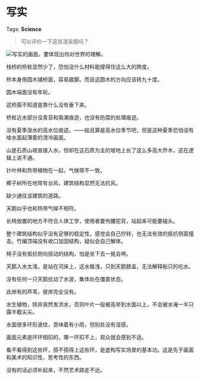 # 写实

Tags: **Science**

> 可以评价一下这张渲染图吗？



![](https://picx.zhimg.com/50/v2-e460f8e87d5fb65ae6456e6d09f5069a_720w.jpg?source=1940ef5c)写实的画面，要体现出你对世界的理解。

栈桥的桥桩显然少了，恐怕没什么材料能撑得住这么大的跨度。

桥本身用圆木铺桥面，容易崴脚。而且这圆木的方向应该转九十度。

圆木端面没有年轮。

这桥面不知道是靠什么没有垂下来。

桥桩近水部分没青苔和吸潮痕迹，也没有防腐的处理痕迹。

没有夏季涨水的高水位痕迹。——姑且算是高水位季节吧，但是这种夏季恐怕没有啥水面起薄雾的清冷画面。

山是石质山坡直接入水，但却在这石质为主的坡地上长了这么多高大乔木，这在逻辑上说不通。

针叶林和热带植物在一起，气候带不一致。

椰子树所在地常有台风，建筑结构显然无法抗风。

缺少通往该建筑的道路。

天鹅似乎也和热带气候不相符。

长椅放置的地方不符合人体工学，使用者要佝腰驼背，站起来可能要碰头。

整个建筑结构似乎没有足够的稳定性，感觉会自己拧转，也无法有效的抵抗侧面撞击。竹编顶端没有收口加固结构，疑似会自己解体。

椅子没有抵抗侧向摇动的结构，怕是坐下去一晃会垮。

天鹅入水太浅，是站在河床上，这水极浅，只到天鹅膝盖，无法解释船只的吃水。

没有任何一只天鹅扰动了水波，集体处在僵直状态。

此岸有的芦苇，彼岸完全没有。

水生植物，除非突然发洪水，否则叶片一般被高举到水面以上，不会被水淹一半只露半截尖尖。

水面很多环形波纹，意味着有小雨，但别处没有湿感。

画面元素是环环相扣的，哪一环扣不上，观众就会感到不适。

看不看得到这些环，搭不搭得上这些环，是虚构写实场景的基本功。这是先于画面和美术的知识性、思考性的东西。

没有的话必须补起来，不然艺术路走不远。



